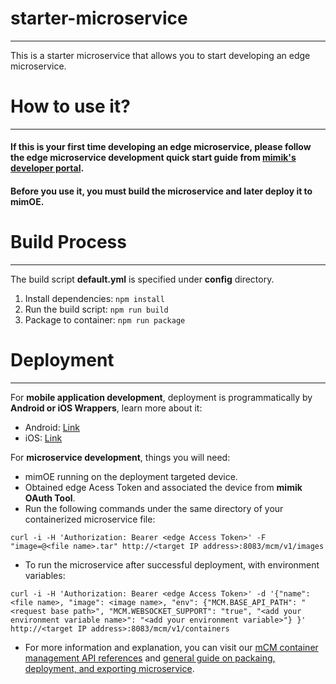 # starter-microservice
---

This is a starter microservice that allows you to start developing an edge microservice.

# How to use it?
---

#### If this is your first time developing an edge microservice, please follow the edge microservice development quick start guide from [mimik's developer portal](https://devdocs.mimik.com/tutorials/01-submenu).

#### Before you use it, you must build the microservice and later deploy it to mimOE.

# Build Process
---

The build script **default.yml** is specified under **config** directory.

1. Install dependencies: ```npm install```
2. Run the build script: ```npm run build```
3. Package to container: ```npm run package```

# Deployment
---

For **mobile application development**, deployment is programmatically by **Android or iOS Wrappers**, learn more about it:

- Android: [Link](https://developer.mimik.com/resources/documentation/latest/wrappers/android-wrapper)
- iOS: [Link](https://developer.mimik.com/resources/documentation/latest/wrappers/ios-wrapper)

For **microservice development**, things you will need:

- mimOE running on the deployment targeted device.
- Obtained edge Acess Token and associated the device from **mimik OAuth Tool**.
- Run the following commands under the same directory of your containerized microservice file:

```
curl -i -H 'Authorization: Bearer <edge Access Token>' -F "image=@<file name>.tar" http://<target IP address>:8083/mcm/v1/images
```

- To run the microservice after successful deployment, with environment variables:

```
curl -i -H 'Authorization: Bearer <edge Access Token>' -d '{"name": <file name>, "image": <image name>, "env": {"MCM.BASE_API_PATH": "<request base path>", "MCM.WEBSOCKET_SUPPORT": "true", "<add your environment variable name>": "<add your environment variable>"} }' http://<target IP address>:8083/mcm/v1/containers
```

- For more information and explanation, you can visit our [mCM container management API references](https://developer.mimik.com/resources/documentation/latest/getting-started/quick-start) and [general guide on packaing, deployment, and exporting microservice](https://developer.mimik.com/resources/documentation/latest/apis/mcm).
